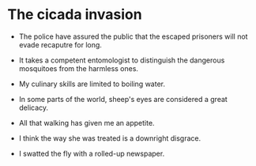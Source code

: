 # The cicada invasion

* The police have assured the public that the escaped prisoners will not evade recaputre for long.

* It takes a competent entomologist to distinguish the dangerous mosquitoes from the harmless ones.

* My culinary skills are limited to boiling water.

* In some parts of the world, sheep's eyes are considered a great delicacy.

* All that walking has given me an appetite.

* I think the way she was treated is a downright disgrace.

* I swatted the fly with a rolled-up newspaper.
